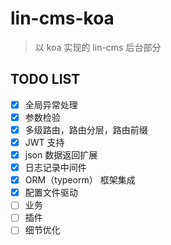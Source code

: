 # lin-cms-koa

> 以 koa 实现的 lin-cms 后台部分

## TODO LIST

- [x] 全局异常处理
- [x] 参数检验
- [x] 多级路由，路由分层，路由前缀
- [x] JWT 支持
- [x] json 数据返回扩展
- [x] 日志记录中间件
- [x] ORM（typeorm） 框架集成
- [x] 配置文件驱动
- [ ] 业务
- [ ] 插件
- [ ] 细节优化
